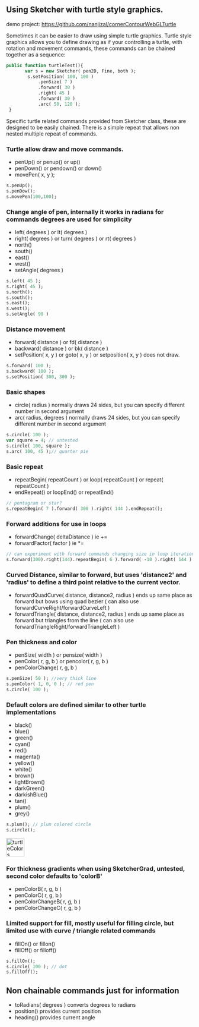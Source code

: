 ## Using Sketcher with turtle style graphics.

demo project: https://github.com/nanjizal/cornerContourWebGLTurtle
  
Sometimes it can be easier to draw using simple turtle graphics. 
Turtle style graphics allows you to define drawing as if your controlling a turtle, with rotation and movement commands,
these commands can be chained together as a sequence:


```Haxe
public function turtleTest(){
       var s = new Sketcher( pen2D, Fine, both );
        s.setPosition( 100, 100 )
            .penSize( 7 )
            .forward( 30 )
            .right( 45 )
            .forward( 30 )
            .arc( 50, 120 );
 }
 ```

Specific turtle related commands provided from Sketcher class, these are designed to be easily chained.
There is a simple repeat that allows non nested multiple repeat of commands.

### Turtle allow draw and move commands.  
- penUp() or penup() or up()
- penDown() or pendown() or down()
- movePen( x, y );
```Haxe
s.penUp();
s.penDow();
s.movePen(100,100);
```
### Change angle of pen, internally it works in radians for commands degrees are used for simplicity
- left( degrees ) or lt( degrees )
- right( degrees ) or turn( degrees ) or rt( degrees )
- north()
- south()
- east()
- west()
- setAngle( degrees )
```Haxe
s.left( 45 );
s.right( 45 );
s.north();
s.south();
s.east();
s.west();
s.setAngle( 90 )
```

### Distance movement
- forward( distance ) or fd( distance )
- backward( distance ) or bk( distance )
- setPosition( x, y ) or goto( x, y ) or setposition( x, y ) does not draw.
```Haxe
s.forward( 100 );
s.backward( 100 );
s.setPosition( 300, 300 );
```

### Basic shapes
- circle( radius ) normally draws 24 sides, but you can specify different number in second argument 
- arc( radius, degrees ) normally draws 24 sides, but you can specify different number in second argument
```Haxe
s.circle( 100 );
var square = 4; // untested
s.circle( 100, square );
s.arc( 100, 45 );// quarter pie
```

### Basic repeat
- repeatBegin( repeatCount ) or loop( repeatCount ) or repeat( repeatCount )
- endRepeat() or loopEnd() or repeatEnd() 
```Haxe
// pentagram or star?
s.repeatBegin( 7 ).forward( 300 ).right( 144 ).endRepeat();
```
### Forward additions for use in loops
- forwardChange( deltaDistance ) ie +=
- forwardFactor( factor )        ie *=
```Haxe
// can experiment with forward commands changing size in loop iteration
s.forward(300).right(144).repeatBegin( 6 ).forward( -10 ).right( 144 ).endRepeat();
```

### Curved Distance, similar to forward, but uses 'distance2' and 'radius' to define a third point relative to the current vector.
- forwardQuadCurve( distance, distance2, radius ) ends up same place as forward but bows using quad bezier
( can also use forwardCurveRight/forwardCurveLeft )
- forwardTriangle( distance, distance2, radius ) ends up same place as forward but triangles from the line
( can also use forwardTriangleRight/forwardTriangleLeft )

### Pen thickness and color
- penSize( width ) or pensize( width )
- penColor( r, g, b ) or pencolor( r, g, b )
- penColorChange( r, g, b )
```Haxe
s.penSize( 50 ); //very thick line
s.penColor( 1, 0, 0 ); // red pen
s.circle( 100 );
```

### Default colors are defined similar to other turtle implementations
- black()
- blue()
- green()
- cyan()
- red()
- magenta()
- yellow()
- white()
- brown()
- lightBrown()
- darkGreen()
- darkishBlue()
- tan()
- plum()
- grey()
```Haxe
s.plum(); // plum colored circle
s.circle();
```
<img width="49" alt="turtleColors" src="https://user-images.githubusercontent.com/20134338/134170061-4cbaad26-110c-4db9-a9bc-3bc437eac4fa.png">


### For thickness gradients when using SketcherGrad, untested, second color defaults to 'colorB'
- penColorB( r, g, b )
- penColorC( r, g, b )
- penColorChangeB( r, g, b )
- penColorChangeC( r, g, b )

### Limited support for fill, mostly useful for filling circle, but limited use with curve / triangle related commands
- fillOn() or fillon()
- fillOff() or filloff()
```Haxe
s.fillOn();
s.circle( 100 ); // dot
s.fillOff();
```

## Non chainable commands just for information
- toRadians( degrees ) converts degrees to radians
- position() provides current position
- heading() provides current angle

